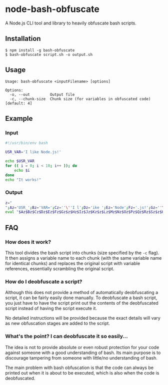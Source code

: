 # node-bash-obfuscate
A Node.js CLI tool and library to heavily obfuscate bash scripts.


## Installation

```
$ npm install -g bash-obfuscate
$ bash-obfuscate script.sh -o output.sh
```


## Usage

```
Usage: bash-obfuscate <inputFilename> [options]

Options:
  -o, --out         Output file
  -c, --chunk-size  Chunk size (for variables in obfuscated code)   [default: 4]
```


## Example

### Input
```bash
#!/usr/bin/env bash

USR_VAR='I like Node.js!'

echo $USR_VAR
for (( i = 0; i < 10; i++ )); do
    echo $i
done
echo "It works!"
```

### Output
```bash
z="
";Az='USR_';Bz='VAR=';Cz=''\''I l';Dz='ike ';Ez='Node';Fz='.js!';Gz=''\''';Hz='echo';Iz=' $US';Jz='R_VA';Kz='R';Lz='for ';Mz='(( i';Nz=' = 0';Oz='; i ';Pz='< 10';Qz='; i+';Rz='+ ))';Sz='; do';Tz=' $i';Uz='done';Vz=' "It';Wz=' wor';Xz='ks!"';
eval "$Az$Bz$Cz$Dz$Ez$Fz$Gz$z$Hz$Iz$Jz$Kz$z$Lz$Mz$Nz$Oz$Pz$Qz$Rz$Sz$z$Hz$Tz$z$Uz$z$Hz$Vz$Wz$Xz"
```


## FAQ

### How does it work?
This tool divides the bash script into chunks (size specified by the `-c` flag). It then assigns a variable name to each chunk (with the same variable name for identical chunks) and replaces the original script with variable references, essentially scrambling the original script.

### How do I deobfuscate a script?
Although this does not provide a method of automatically deobfuscating a script, it can be fairly easily done manually. To deobfuscate a bash script, you just have to have the script print out the contents of the deobfuscated script instead of having the script execute it.

No detailed instructions will be provided because the exact details will vary as new obfuscation stages are added to the script.

### What's the point? I can deobfuscate it so easily...
The idea is not to provide absolute or even robust protection for your code against someone with a good understanding of bash. Its main purpose is to discourage tampering from someone with little/no understanding of bash.

The main problem with bash obfuscation is that the code can always be printed out when it is about to be executed, which is also when the code is deobfuscated.
